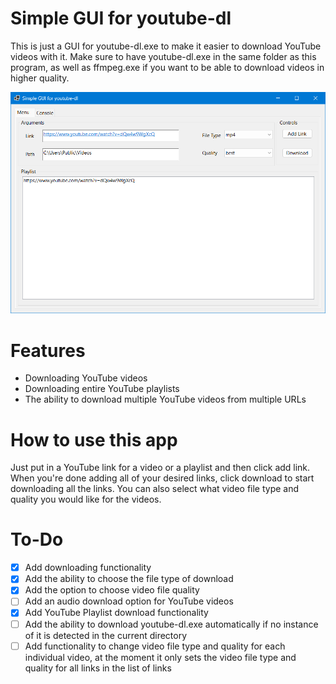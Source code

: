 # Simple GUI for youtube-dl
This is just a GUI for youtube-dl.exe to make it easier to download YouTube videos with it. Make sure to have youtube-dl.exe in the same folder as this program, as well as ffmpeg.exe if you want to be able to download videos in higher quality.

![Screenshot of the menu of the YouTube GUI](https://github.com/dkimjpg/Simple-GUI-for-youtube-dl/blob/master/GUI%20Screenshot%20Menu.png)
# Features
- Downloading YouTube videos
- Downloading entire YouTube playlists
- The ability to download multiple YouTube videos from multiple URLs
# How to use this app
Just put in a YouTube link for a video or a playlist and then click add link. When you're done adding all of your desired links, click download to start downloading all the links. You can also select what video file type and quality you would like for the videos.
# To-Do
- [x] Add downloading functionality
- [x] Add the ability to choose the file type of download
- [x] Add the option to choose video file quality
- [ ] Add an audio download option for YouTube videos
- [x] Add YouTube Playlist download functionality
- [ ] Add the ability to download youtube-dl.exe automatically if no instance of it is detected in the current directory
- [ ] Add functionality to change video file type and quality for each individual video, at the moment it only sets the video file type and quality for all links in the list of links
